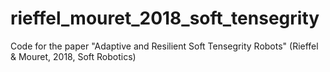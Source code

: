 # rieffel_mouret_2018_soft_tensegrity
Code for the paper "Adaptive and Resilient Soft Tensegrity Robots" (Rieffel &amp; Mouret, 2018, Soft Robotics)
